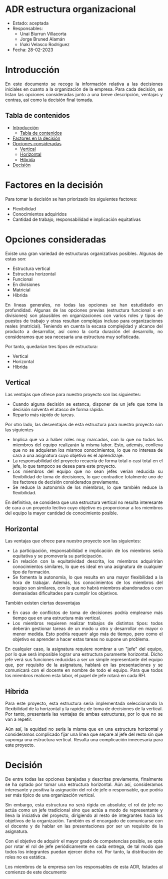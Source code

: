 # ADR estructura organizacional<!-- omit from toc -->

* Estado: aceptada
* Responsables:
  * Unai Biurrun Villacorta
  * Jorge Bruned Alamán
  * Iñaki Velasco Rodríguez
* Fecha: 28-02-2023

# Introducción
<div style="text-align: justify!important">

En este documento se recoge la información relativa a las decisiones iniciales en cuanto a la organización de la empresa. Para cada decisión, se listan las opciones consideradas junto a una breve descripción, ventajas y contras, así como la decisión final tomada.
</div>

## Tabla de contenidos

<!-- [TOC] -->
- [Introducción](#introducción)
  - [Tabla de contenidos](#tabla-de-contenidos)
- [Factores en la decisión](#factores-en-la-decisión)
- [Opciones consideradas](#opciones-consideradas)
  - [Vertical](#vertical)
  - [Horizontal](#horizontal)
  - [Híbrida](#híbrida)
- [Decisión](#decisión)

# Factores en la decisión
<div style="text-align: justify!important">

Para tomar la decisión se han priorizado los siguientes factores:
* Flexibilidad 
* Conocimientos adquiridos
* Cantidad de trabajo, responsabilidad e implicación equitativas
</div>

# Opciones consideradas
<div style="text-align: justify!important">

Existe una gran variedad de estructuras organizativas posibles. Algunas de estas son:
- Estructura vertical
- Estructura horizontal
- Funcional
- En divisiones
- Matricial
- Híbrida

En lineas generales, no todas las opciones se han estudidado en profundidad. Algunas de las opciones previas (estructura funcional o en divisiones) son plausibles en organizaciones con varios roles y tipos de puestos de trabajo y otras resultan complejas incluso para organizaciones reales (matricial). Teniendo en cuenta la escasa complejidad y alcance del producto a desarrollar, así como la corta duración del desarrollo, no consideramos que sea necesaria una estructura muy sofisticada.

Por tanto, quedarían tres tipos de estructura:
* Vertical
* Horizontal
* Híbrida
</div>

## Vertical
<div style="text-align: justify!important">

Las ventajas que ofrece para nuestro proyecto son las siguientes:

* Cuando alguna decisión se estanca, disponer de un jefe que tome la decisión solventa el atasco de forma rápida.
* Reparto más rápido de tareas.

Por otro lado, las desventajas de esta estructura para nuestro proyecto son las siguientes
* Implica que va a haber roles muy marcados, con lo que no todos los miembros del equipo realizarán la misma labor. Esto, además, conlleva que no se adquieran los mismos conocimientos, lo que no interesa de cara a una asignatura cuyo objetivo es el aprendizaje.
* La responsabilidad del proyecto recaería de forma total o casi total en el jefe, lo que tampoco se desea para este proyecto.
* Los miembros del equipo que no sean jefes verían reducida su flexibilidad de toma de decisiones, lo que contradice totalmente uno de los factores de decisión considerados previamente.
* Se reduce la autonomía de los miembros, lo que también reduce la flexibilidad.

En definitiva, se considera que una estructura vertical no resulta interesante de cara a un proyecto lectivo cuyo objetivo es proporcionar a los miembros del equipo la mayor cantidad de conocimiento posible.
</div>

## Horizontal
<div style="text-align: justify!important">

Las ventajas que ofrece para nuestro proyecto son las siguientes:

* La participación, responsabilidad e implicación de los miembros sería equitativa y se promovería su participación.
* En relación con la equitatividad descrita, los miembros adquirirían conocimientos similares, lo que es ideal en una asignatura de cualquier tipo de formación.
* Se fomenta la autonomía, lo que resulta en una mayor flexibilidad a la hora de trabajar. Además, los conocimientos de los miembros del equipo son similares, con lo que no habrá miembros abandonados o con demasiadas dificultades para cumplir los objetivos.

También existen ciertas desventajas
* En caso de conflictos de toma de decisiones podría emplearse más tiempo que en una estructura más vertical.
* Los miembros requieren realizar trabajos de distintos tipos: todos deberán gestionar tareas de un modo u otro y desarrollar en mayor o menor medida. Esto podría requerir algo más de tiempo, pero como el objetivo es aprender a hacer estas tareas no supone un problema.

En cualquier caso, la asignatura requiere nombrar a un "jefe" del equipo, por lo que será imposible lograr una estructura puramente horizontal. Dicho jefe verá sus funciones reducidas a ser un simple representante del equipo que, por requisito de la asignatura, hablará en las presentaciones y se comunicará con el docente en nombre de todo el equipo. Para que todos los miembros realicen esta labor, el papel de jefe rotará en cada RFI.
</div>

## Híbrida
<div style="text-align: justify!important">

Para este proyecto, esta estructura sería implementada seleccionando la flexibilidad de la horizontal y la rapidez de toma de decisiones de la vertical. Por tanto, presentaría las ventajas de ambas estructuras, por lo que no se van a repetir.

Aún así, la equidad no sería la misma que en una estructura horizontal y consideramos complicado fijar una línea que separe al jefe del resto sin que suponga una estructura vertical. Resulta una complicación innecesaria para este proyecto.
</div>


# Decisión
<div style="text-align: justify!important">

De entre todas las opciones barajadas y descritas previamente, finalmente se ha optado por tomar una estructura horizontal.
Aún así, consideramos interesante y positiva la asignación del rol de jefe o responsable, que podría ser más típico de una organización vertical.

Sin embargo, esta estructura no será rígida en absoluto; el rol de jefe no actúa como un jefe tradicional sino que actúa a modo de representante y lleva la iniciativa del proyecto, dirigiendo al resto de integrantes hacia los objetivos de la organización. También es el encargado de comunicarse con el docente y de hablar en las presentaciones por ser un requisito de la asignatura.

Con el objetivo de adquirir el mayor grado de competencias posible, se opta por rotar el rol de jefe periódicamente en cada entrega, de tal modo que todos los integrantes puedan ejercer dicho rol. Por tanto, la distribución de roles no es estática.

Los miembros de la empresa son los responsables de esta ADR, listados al comienzo de este documento
</div>